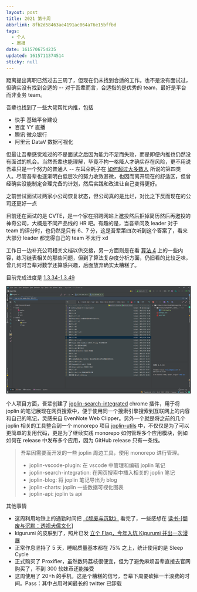 ```yaml
---
layout: post
title: 2021 第十周
abbrlink: 8fb2d58463ae4191ac064a76e15bffbd
tags:
  - 个人
  - 周报
date: 1615706754235
updated: 1615711374514
sticky: null
---
```


距离提出离职已然过去三周了，但现在仍未找到合适的工作。也不是没有面试过，但确实没有找到合适的 -- 对于吾辈而言，合适指的是优秀的 team，最好是平台而非业务 team。

吾辈也找到了一些大佬帮忙内推，包括

- 快手 基础平台建设
- 百度 YY 直播
- 腾讯 微众银行
- 阿里云 DataV 数据可视化

但最让吾辈感觉难过的不是面试之后因为能力不足而失败，而是即便内推也仍然没有面试的机会。当然吾辈也能理解，毕竟不拘一格降人才确实存在风险，更不用说吾辈只是一个努力的普通人 -- 左耳朵耗子在 [如何超过大多数人](https://coolshell.cn/articles/19464.html) 所说的第四类人。尽管吾辈也逐渐明白低层次的努力收效甚微，也因而离开现在的舒适区，但曾经确实没能制定合理完备的计划，然后实践和改进让自己变得更好。

之前尝试面试过两家小公司恢复状态，但公司真的是比烂，对比之下反而现在的公司还更好一点

目前还在面试的是 CVTE，是一个家在招聘网站上邀投然后拒掉简历然后再邀投的神奇公司，大概是不同产品线的 HR 吧。有趣的是，当吾辈问及 leader 对于 team 的评分时，也仍然是只有 6、7 分，这是吾辈第四次听到这个答案了，看来大部分 leader 都觉得自己的 team 不太行 xd

工作日一边补充公司相关文档以供交接，另一方面则是在看 [算法 4](https://book.douban.com/subject/19952400/) 上的一些内容，练习链表相关的那些问题，但到了算法复杂度分析方面，仍旧看的比较乏味，曾几何时吾辈对数学还算感兴趣，后面放弃确实太糟糕了。

目前完成进度是 [1.3.34-1.3.49](https://github.com/rxliuli/algorithm/pulse)

![1615709481022](/resource/d056070b843641ea939933d245810c75.png)

个人项目方面，吾辈创建了 [joplin-search-integrated](https://github.com/rxliuli/joplin-search-intergration) chrome 插件，用于将 joplin 的笔记展现在网页搜索中，便于使用同一个搜索引擎搜索到互联网上的内容和自己的笔记，灵感来自 EvenNote Web Clipper。另外一个就是将之前的几个 joplin 相关的工具整合到一个 monorepo 项目 [joplin-utils](https://github.com/rxliuli/joplin-utils) 中，不仅仅是为了可以更简单的复用代码，更是为了继续实践 monorepo 如何管理多个应用模块，例如如何在 release 中发布多个应用，因为 GitHub release 只有一条线。

> 吾辈因需要而开发的一些 joplin 周边工具，使用 monorepo 进行管理。
>
> - joplin-vscode-plugin: 在 vscode 中管理和编辑 joplin 笔记
> - joplin-search-integration: 在网页搜索中插入相关的 joplin 笔记
> - joplin-blog: 将 joplin 笔记导出为 blog
> - joplin-charts: joplin 一些数据可视化图表
> - joplin-api: joplin ts api

其他事情

- 这周利用地铁上的通勤时间把 [《颓废与沉默》](https://book.douban.com/subject/26575643/) 看完了，一些感想在 [读书-\[颓废与沉默：透视犬儒文化\]](/p/7e7131c07c984d928ba3fefa7a9cef06)
- kigurumi 的皮肤到了，照片已发 [立个 Flag，今年入坑 Kigurumi 并出一次漫展](/p/78d7cae2e92e4e518b2aa89337be85d8)
- 正常作息坚持了 5 天，睡眠质量基本都在 75% 之上，统计使用的是 Sleep Cycle
- 正式购买了 Proxifier，虽然数码荔枝很便宜，但为了避免麻烦吾辈直接去官网购买了，不到 300 软妹币还能接受
- 这周使用了 20+h 的手机，这是个糟糕的信号，吾辈下周要砍掉一半浪费的时间。Pass：其中占用时间最长的 twitter 已卸载
